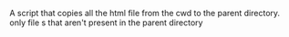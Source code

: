 A script that copies all the html file from the cwd to the parent directory. only file s that aren't present in the parent directory
